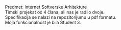 Predmet: Internet Softverske Arhitekture <br>
Timski projekat od 4 člana, ali nas je radilo dvoje. <br>
Specifikacija se nalazi na repozitorijumu u pdf formatu.<br>
Moja funkcionalnost je bila Student 3.<br>
